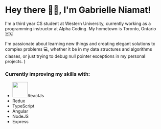 # Hey there 👋🏼, I'm Gabrielle Niamat! 

I'm a third year CS student at Western University, currently working as a programming instructor at Alpha Coding. My hometown is Toronto, Ontario 🇨🇦

I'm passionate about learning new things and creating elegant solutions to complex problems 💻, whether it be in my data structures and algorithms classes, or just trying to debug null pointer exceptions in my personal projects.
)

### Currently improving my skills with: 
- <img src="https://upload.wikimedia.org/wikipedia/commons/thumb/a/a7/React-icon.svg/1200px-React-icon.svg.png" width="50px" height="50px"/>ReactJs
- Redux
- TypeScript
- Angular
- NodeJS
- Express

